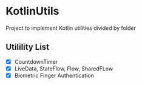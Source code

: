 # KotlinUtils
Project to implement Kotlin utilities divided by folder


## Utilility List

 - [x] CountdownTimer
 - [x] LiveData, StateFlow, Flow, SharedFLow
 - [x] Biometric Finger Authentication
